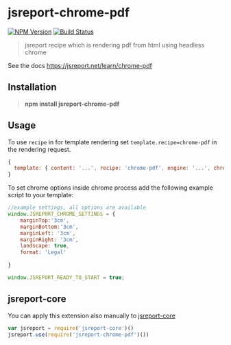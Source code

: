 # jsreport-chrome-pdf
[![NPM Version](http://img.shields.io/npm/v/jsreport-chrome-pdf.svg?style=flat-square)](https://npmjs.com/package/jsreport-chrome-pdf)
[![Build Status](https://travis-ci.org/jsreport/jsreport-chrome-pdf.png?branch=master)](https://travis-ci.org/jsreport/jsreport-chrome-pdf)

> jsreport recipe which is rendering pdf from html using headless chrome

See the docs https://jsreport.net/learn/chrome-pdf

## Installation

> **npm install jsreport-chrome-pdf**


## Usage
To use `recipe` in for template rendering set `template.recipe=chrome-pdf` in the rendering request.

```js
{
  template: { content: '...', recipe: 'chrome-pdf', engine: '...', chrome: { ... } }
}
```

To set chrome options inside chrome process add the following example script to your template:

```js
//example settings, all options are available     
window.JSREPORT_CHROME_SETTINGS = {
    marginTop:'3cm',
    marginBottom:'3cm',
    marginLeft: '3cm',
    marginRight: '3cm',
    landscape: true,
    format: 'Legal'
    
}

window.JSREPORT_READY_TO_START = true;
```

## jsreport-core
You can apply this extension also manually to [jsreport-core](https://github.com/jsreport/jsreport-core)

```js
var jsreport = require('jsreport-core')()
jsreport.use(require('jsreport-chrome-pdf')())
```


